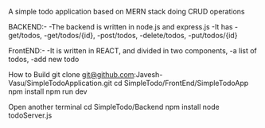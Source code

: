 
A simple todo application based on MERN stack doing CRUD operations

BACKEND:-
-The backend is written in node.js and express.js
-It has 
   -get/todos, 
   -get/todos/{id},
   -post/todos, 
   -delete/todos, 
   -put/todos/{id}

FrontEND:-
-It is written in REACT, and divided in two components, 
    -a list of todos, 
    -add new todo

How to Build
git clone git@github.com:Javesh-Vasu/SimpleTodoApplication.git
cd SimpleTodo/FrontEnd/SimpleTodoApp
npm install
npm run dev

Open another terminal
cd SimpleTodo/Backend
npm install
node todoServer.js
